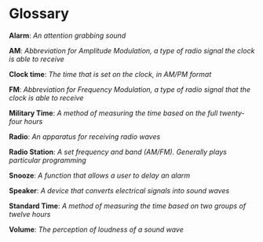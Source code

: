 # Glossary

**Alarm**: *An attention grabbing sound*

**AM**: *Abbreviation for Amplitude Modulation, a type of radio signal the clock is able to receive*

**Clock time**: *The time that is set on the clock, in AM/PM format*

**FM**: *Abbreviation for Frequency Modulation, a type of radio signal that the clock is able to receive*

**Military Time**: *A method of measuring the time based on the full twenty-four hours*

**Radio**: *An apparatus for receiving radio waves*

**Radio Station**: *A set frequency and band (AM/FM). Generally plays particular programming*

**Snooze**: *A function that allows a user to delay an alarm*

**Speaker**: *A device that converts electrical signals into sound waves*

**Standard Time**: *A method of measuring the time based on two groups of twelve hours*

**Volume**: *The perception of loudness of a sound wave*

